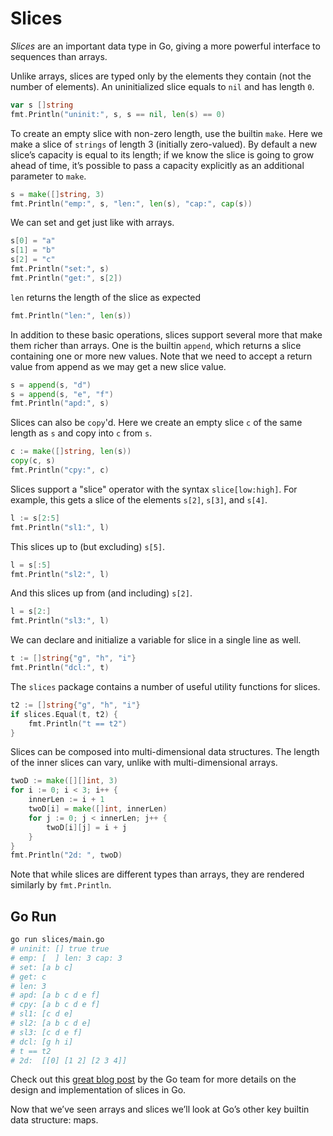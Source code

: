 # Slices

_Slices_ are an important data type in Go, giving a more powerful interface to sequences than arrays.

Unlike arrays, slices are typed only by the elements they contain (not the number of elements). An uninitialized slice equals to `nil` and has length `0`.

```go
var s []string
fmt.Println("uninit:", s, s == nil, len(s) == 0)
```

To create an empty slice with non-zero length, use the builtin `make`. Here we make a slice of `strings` of length 3 (initially zero-valued). By default a new slice’s capacity is equal to its length; if we know the slice is going to grow ahead of time, it’s possible to pass a capacity explicitly as an additional parameter to `make`.

```go
s = make([]string, 3)
fmt.Println("emp:", s, "len:", len(s), "cap:", cap(s))
```

We can set and get just like with arrays.

```go
s[0] = "a"
s[1] = "b"
s[2] = "c"
fmt.Println("set:", s)
fmt.Println("get:", s[2])
```

`len` returns the length of the slice as expected

```go
fmt.Println("len:", len(s))
```

In addition to these basic operations, slices support several more that make them richer than arrays. One is the builtin `append`, which returns a slice containing one or more new values. Note that we need to accept a return value from append as we may get a new slice value.

```go
s = append(s, "d")
s = append(s, "e", "f")
fmt.Println("apd:", s)
```

Slices can also be `copy`'d. Here we create an empty slice `c` of the same length as `s` and copy into `c` from `s`.

```go
c := make([]string, len(s))
copy(c, s)
fmt.Println("cpy:", c)
```

Slices support a "slice" operator with the syntax `slice[low:high]`. For example, this gets a slice of the elements `s[2]`, `s[3]`, and `s[4]`.

```go
l := s[2:5]
fmt.Println("sl1:", l)
```

This slices up to (but excluding) `s[5]`.

```go
l = s[:5]
fmt.Println("sl2:", l)
```

And this slices up from (and including) `s[2]`.

```go
l = s[2:]
fmt.Println("sl3:", l)
```

We can declare and initialize a variable for slice in a single line as well.

```go
t := []string{"g", "h", "i"}
fmt.Println("dcl:", t)
```

The `slices` package contains a number of useful utility functions for slices.

```go
t2 := []string{"g", "h", "i"}
if slices.Equal(t, t2) {
    fmt.Println("t == t2")
}
```

Slices can be composed into multi-dimensional data structures. The length of the inner slices can vary, unlike with multi-dimensional arrays.

```go
twoD := make([][]int, 3)
for i := 0; i < 3; i++ {
    innerLen := i + 1
    twoD[i] = make([]int, innerLen)
    for j := 0; j < innerLen; j++ {
        twoD[i][j] = i + j
    }
}
fmt.Println("2d: ", twoD)
```

Note that while slices are different types than arrays, they are rendered similarly by `fmt.Println`.

## Go Run

```sh
go run slices/main.go
# uninit: [] true true
# emp: [  ] len: 3 cap: 3
# set: [a b c]
# get: c
# len: 3
# apd: [a b c d e f]
# cpy: [a b c d e f]
# sl1: [c d e]
# sl2: [a b c d e]
# sl3: [c d e f]
# dcl: [g h i]
# t == t2
# 2d:  [[0] [1 2] [2 3 4]]
```

Check out this [great blog post](https://go.dev/blog/slices-intro) by the Go team for more details on the design and implementation of slices in Go.

Now that we’ve seen arrays and slices we’ll look at Go’s other key builtin data structure: maps.
